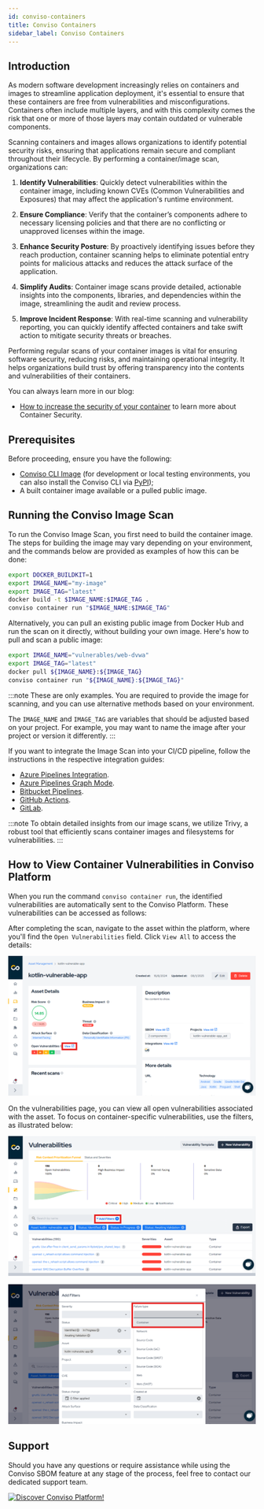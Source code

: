 ```yaml
---
id: conviso-containers
title: Conviso Containers
sidebar_label: Conviso Containers
---
```


## Introduction

As modern software development increasingly relies on containers and images to streamline application deployment, it's essential to ensure that these containers are free from vulnerabilities and misconfigurations. Containers often include multiple layers, and with this complexity comes the risk that one or more of those layers may contain outdated or vulnerable components.

Scanning containers and images allows organizations to identify potential security risks, ensuring that applications remain secure and compliant throughout their lifecycle. By performing a container/image scan, organizations can:

1. **Identify Vulnerabilities**: Quickly detect vulnerabilities within the container image, including known CVEs (Common Vulnerabilities and Exposures) that may affect the application's runtime environment.

2. **Ensure Compliance**: Verify that the container’s components adhere to necessary licensing policies and that there are no conflicting or unapproved licenses within the image.

3. **Enhance Security Posture**: By proactively identifying issues before they reach production, container scanning helps to eliminate potential entry points for malicious attacks and reduces the attack surface of the application.

4. **Simplify Audits**: Container image scans provide detailed, actionable insights into the components, libraries, and dependencies within the image, streamlining the audit and review process.

5. **Improve Incident Response**: With real-time scanning and vulnerability reporting, you can quickly identify affected containers and take swift action to mitigate security threats or breaches.

Performing regular scans of your container images is vital for ensuring software security, reducing risks, and maintaining operational integrity. It helps organizations build trust by offering transparency into the contents and vulnerabilities of their containers.

You can always learn more in our blog:
- [How to increase the security of your container](https://blog.convisoappsec.com/en/how-to-increase-the-security-of-your-container/) to learn more about Container Security.

## Prerequisites

Before proceeding, ensure you have the following:

- [Conviso CLI Image](https://hub.docker.com/r/convisoappsec/convisocli/) \(for development or local testing environments, you can also install the Conviso CLI via [PyPI](https://pypi.org/project/conviso-cli/)\);
- A built container image available or a pulled public image.

## Running the Conviso Image Scan

To run the Conviso Image Scan, you first need to build the container image. The steps for building the image may vary depending on your environment, and the commands below are provided as examples of how this can be done:

```bash
export DOCKER_BUILDKIT=1
export IMAGE_NAME="my-image"
export IMAGE_TAG="latest"
docker build -t $IMAGE_NAME:$IMAGE_TAG .
conviso container run "$IMAGE_NAME:$IMAGE_TAG"
```

Alternatively, you can pull an existing public image from Docker Hub and run the scan on it directly, without building your own image. Here's how to pull and scan a public image:

```bash
export IMAGE_NAME="vulnerables/web-dvwa"
export IMAGE_TAG="latest"
docker pull ${IMAGE_NAME}:${IMAGE_TAG}
conviso container run "${IMAGE_NAME}:${IMAGE_TAG}"
```

:::note
These are only examples. You are required to provide the image for scanning, and you can use alternative methods based on your environment.

The `IMAGE_NAME` and `IMAGE_TAG` are variables that should be adjusted based on your project. For example, you may want to name the image after your project or version it differently.
:::

If you want to integrate the Image Scan into your CI/CD pipeline, follow the instructions in the respective integration guides:

- [Azure Pipelines Integration](../../integrations/azure-pipelines-cli.md#running-the-conviso-image-scan).
- [Azure Pipelines Graph Mode](../../integrations/azure-pipelines-graph.md#running-the-conviso-image-scan).
- [Bitbucket Pipelines](../../integrations/bitbucket-pipelines.md#running-the-conviso-image-scan).
- [GitHub Actions](../../integrations/github-actions.md#running-the-conviso-image-scan).
- [GitLab](../../integrations/gitlab.md#running-the-conviso-image-scan).

:::note
To obtain detailed insights from our image scans, we utilize Trivy, a robust tool that efficiently scans container images and filesystems for vulnerabilities.
:::

## How to View Container Vulnerabilities in Conviso Platform

When you run the command `conviso container run`, the identified vulnerabilities are automatically sent to the Conviso Platform. These vulnerabilities can be accessed as follows:

After completing the scan, navigate to the asset within the platform, where you'll find the `Open Vulnerabilities` field. Click `View All` to access the details:

<div style={{textAlign: 'center'}}>

![img](../../../static/img/conviso-image-scan/conviso-image-scan-1.png)

</div>

On the vulnerabilities page, you can view all open vulnerabilities associated with the asset. To focus on container-specific vulnerabilities, use the filters, as illustrated below:

<div style={{textAlign: 'center'}}>

![img](../../../static/img/conviso-image-scan/conviso-image-scan-2.png)

</div>

<div style={{textAlign: 'center'}}>

![img](../../../static/img/conviso-image-scan/conviso-image-scan-3.png)

</div>

## Support

Should you have any questions or require assistance while using the Conviso SBOM feature at any stage of the process, feel free to contact our dedicated support team.

[![Discover Conviso Platform!](https://no-cache.hubspot.com/cta/default/5613826/interactive-125788977029.png)](https://cta-service-cms2.hubspot.com/web-interactives/public/v1/track/redirect?encryptedPayload=AVxigLKtcWzoFbzpyImNNQsXC9S54LjJuklwM39zNd7hvSoR%2FVTX%2FXjNdqdcIIDaZwGiNwYii5hXwRR06puch8xINMyL3EXxTMuSG8Le9if9juV3u%2F%2BX%2FCKsCZN1tLpW39gGnNpiLedq%2BrrfmYxgh8G%2BTcRBEWaKasQ%3D&webInteractiveContentId=125788977029&portalId=5613826)